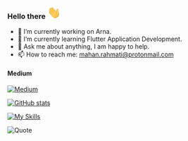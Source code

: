 ### Hello there <img src="https://raw.githubusercontent.com/parth-27/parth-27/master/Hi.gif" width="30px">

<!--
**MahanRahmati/MahanRahmati** is a ✨ _special_ ✨ repository because its `README.md` (this file) appears on your GitHub profile.

Here are some ideas to get you started:

- 🔭 I’m currently working on ...
- 🌱 I’m currently learning ...
- 👯 I’m looking to collaborate on ...
- 🤔 I’m looking for help with ...
- 💬 Ask me about ...
- 📫 How to reach me: ...
- 😄 Pronouns: ...
- ⚡ Fun fact: ...
-->

- 🔭 I’m currently working on Arna.
- 🌱 I’m currently learning Flutter Application Development.
- 💬 Ask me about anything, I am happy to help.
- 📫 How to reach me: mahan.rahmati@protonmail.com

#### Medium

[![Medium](https://github-readme-medium.vercel.app/?username=mahan.rahmati)](https://medium.com/@mahan.rahmati)

[![GitHub stats](https://github-readme-stats.vercel.app/api?username=MahanRahmati&theme=dark&show_icons=true)](https://github.com/MahanRahmati/)

[![My Skills](https://skillicons.dev/icons?i=androidstudio,bash,dart,flutter,git,github,linux,lua,md,materialui,py,pytorch,vim,vscode&perline=5)](https://skillicons.dev)

![Quote](https://github-readme-quotes.herokuapp.com/quote?theme=dark?quoteCategory=fun)
